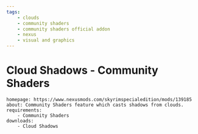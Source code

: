 ```yaml
---
tags:
    - clouds
    - community shaders
    - community shaders official addon
    - nexus
    - visual and graphics
---
```


# Cloud Shadows - Community Shaders

```project_info
homepage: https://www.nexusmods.com/skyrimspecialedition/mods/139185
about: Community Shaders feature which casts shadows from clouds.
requirements:
    - Community Shaders
downloads:
    - Cloud Shadows
```
